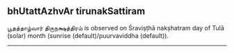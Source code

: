 ## bhUtattAzhvAr tirunakSattiram
பூதத்தாழ்வார் திருநக்ஷத்திரம் is observed on Śraviṣṭhā nakṣhatram day of Tulā (solar) month (sunrise (default)/puurvaviddha (default)).



---
